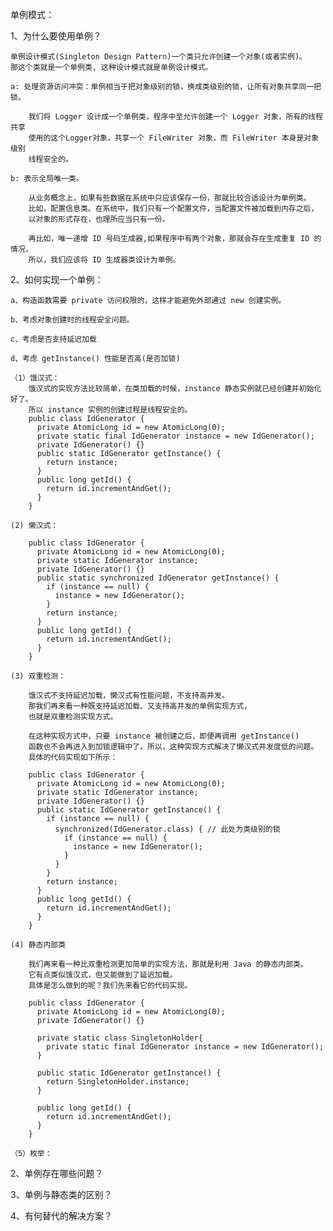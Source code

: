 单例模式：

1、为什么要使用单例？

    单例设计模式(Singleton Design Pattern)一个类只允许创建一个对象(或者实例)。
    那这个类就是一个单例类, 这种设计模式就是单例设计模式。
    
    a: 处理资源访问冲突：单例相当于把对象级别的锁，换成类级别的锁，让所有对象共享同一把锁。
    
        我们将 Logger 设计成一个单例类，程序中至允许创建一个 Logger 对象，所有的线程共享
        使用的这个Logger对象，共享一个 FileWriter 对象，而 FileWriter 本身是对象级别
        线程安全的。
    
    b: 表示全局唯一类。
        
        从业务概念上，如果有些数据在系统中只应该保存一份，那就比较合适设计为单例类。
        比如，配置信息类。在系统中，我们只有一个配置文件，当配置文件被加载到内存之后，
        以对象的形式存在，也理所应当只有一份。   
  
        再比如，唯一递增 ID 号码生成器,如果程序中有两个对象，那就会存在生成重复 ID 的情况，
        所以，我们应该将 ID 生成器类设计为单例。
   
        
2、如何实现一个单例：

    a、构造函数需要 private 访问权限的，这样才能避免外部通过 new 创建实例。
    
    b、考虑对象创建时的线程安全问题。
    
    c、考虑是否支持延迟加载
    
    d、考虑 getInstance() 性能是否高(是否加锁)
    
    （1）饿汉式：
        饿汉式的实现方法比较简单，在类加载的时候，instance 静态实例就已经创建并初始化好了。
        所以 instance 实例的创建过程是线程安全的。        
        public class IdGenerator { 
          private AtomicLong id = new AtomicLong(0);
          private static final IdGenerator instance = new IdGenerator();
          private IdGenerator() {}
          public static IdGenerator getInstance() {
            return instance;
          }
          public long getId() { 
            return id.incrementAndGet();
          }
        }
    
    (2) 懒汉式：
    
        public class IdGenerator { 
          private AtomicLong id = new AtomicLong(0);
          private static IdGenerator instance;
          private IdGenerator() {}
          public static synchronized IdGenerator getInstance() {
            if (instance == null) {
              instance = new IdGenerator();
            }
            return instance;
          }
          public long getId() { 
            return id.incrementAndGet();
          }
        } 

    (3) 双重检测：
    
        饿汉式不支持延迟加载，懒汉式有性能问题，不支持高并发。
        那我们再来看一种既支持延迟加载、又支持高并发的单例实现方式，
        也就是双重检测实现方式。

        在这种实现方式中，只要 instance 被创建之后，即便再调用 getInstance() 
        函数也不会再进入到加锁逻辑中了。所以，这种实现方式解决了懒汉式并发度低的问题。
        具体的代码实现如下所示：
        
        public class IdGenerator { 
          private AtomicLong id = new AtomicLong(0);
          private static IdGenerator instance;
          private IdGenerator() {}
          public static IdGenerator getInstance() {
            if (instance == null) {
              synchronized(IdGenerator.class) { // 此处为类级别的锁
                if (instance == null) {
                  instance = new IdGenerator();
                }
              }
            }
            return instance;
          }
          public long getId() { 
            return id.incrementAndGet();
          }
        }
    
    (4) 静态内部类
        
        我们再来看一种比双重检测更加简单的实现方法，那就是利用 Java 的静态内部类。
        它有点类似饿汉式，但又能做到了延迟加载。
        具体是怎么做到的呢？我们先来看它的代码实现。
       
        public class IdGenerator { 
          private AtomicLong id = new AtomicLong(0);
          private IdGenerator() {}
        
          private static class SingletonHolder{
            private static final IdGenerator instance = new IdGenerator();
          }
          
          public static IdGenerator getInstance() {
            return SingletonHolder.instance;
          }
         
          public long getId() { 
            return id.incrementAndGet();
          }
        }
            
    （5）枚举：
        
    
    
    
        
2、单例存在哪些问题？

3、单例与静态类的区别？

4、有何替代的解决方案？

